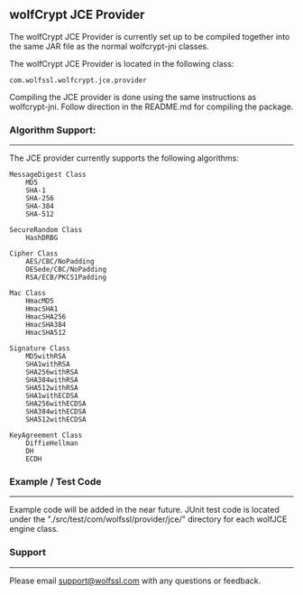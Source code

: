 
## wolfCrypt JCE Provider

The wolfCrypt JCE Provider is currently set up to be compiled together into
the same JAR file as the normal wolfcrypt-jni classes.

The wolfCrypt JCE Provider is located in the following class:

    com.wolfssl.wolfcrypt.jce.provider

Compiling the JCE provider is done using the same instructions as
wolfcrypt-jni. Follow direction in the README.md for compiling the package.

### Algorithm Support:
---------

The JCE provider currently supports the following algorithms:

    MessageDigest Class
        MD5
        SHA-1
        SHA-256
        SHA-384
        SHA-512

    SecureRandom Class
        HashDRBG

    Cipher Class
        AES/CBC/NoPadding
        DESede/CBC/NoPadding
        RSA/ECB/PKCS1Padding

    Mac Class
        HmacMD5
        HmacSHA1
        HmacSHA256
        HmacSHA384
        HmacSHA512

    Signature Class
        MD5withRSA
        SHA1withRSA
        SHA256withRSA
        SHA384withRSA
        SHA512withRSA
        SHA1withECDSA
        SHA256withECDSA
        SHA384withECDSA
        SHA512withECDSA

    KeyAgreement Class
        DiffieHellman
        DH
        ECDH

### Example / Test Code
---------

Example code will be added in the near future. JUnit test code is located
under the "./src/test/com/wolfssl/provider/jce/" directory for each wolfJCE
engine class.

### Support
---------

Please email support@wolfssl.com with any questions or feedback.

